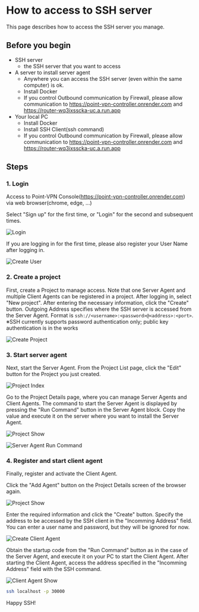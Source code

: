# How to access to SSH server

This page describes how to access the SSH server you manage.

## Before you begin

- SSH server
  - the SSH server that you want to access
- A server to install server agent
  - Anywhere you can access the SSH server (even within the same computer) is ok.
  - Install Docker
  - If you control Outbound communication by Firewall, please allow communication to https://point-vpn-controller.onrender.com and https://router-wq3ixsscka-uc.a.run.app
- Your local PC
  - Install Docker
  - Install SSH Client(ssh command)
  - If you control Outbound communication by Firewall, please allow communication to https://point-vpn-controller.onrender.com and https://router-wq3ixsscka-uc.a.run.app

## Steps

### 1. Login

Access to Point-VPN Console(https://point-vpn-controller.onrender.com) via web browser(chrome, edge, ...)

Select "Sign up" for the first time, or "Login" for the second and subsequent times.

![Login](./images/1_login.png)

If you are logging in for the first time, please also register your User Name after logging in.

![Create User](./images/2_user_create.png)

### 2. Create a project

First, create a Project to manage access.
Note that one Server Agent and multiple Client Agents can be registered in a project.
After logging in, select "New project".
After entering the necessary information, click the "Create" button.
Outgoing Address specifies where the SSH server is accessed from the Server Agent.
Format is `ssh://<username>:<password>@<address>:<port>`.
※SSH currently supports password authentication only; public key authentication is in the works

![Create Project](./images/3_create_project.png)

### 3. Start server agent

Next, start the Server Agent.
From the Project List page, click the "Edit" button for the Project you just created.

![Project Index](./images/4_project_index.png)

Go to the Project Details page, where you can manage Server Agents and Client Agents.
The command to start the Server Agent is displayed by pressing the "Run Command" button in the Server Agent block.
Copy the value and execute it on the server where you want to install the Server Agent.

![Project Show](./images/5_project_show.png)

![Server Agent Run Command](./images/6_run_command.png)

### 4. Register and start client agent

Finally, register and activate the Client Agent.

Click the "Add Agent" button on the Project Details screen of the browser again.

![Project Show](./images/7_project_show.png)

Enter the required information and click the "Create" button.
Specify the address to be accessed by the SSH client in the "Incomming Address" field.
You can enter a user name and password, but they will be ignored for now.

![Create Client Agent](./images/8_create_client_agent.png)

Obtain the startup code from the "Run Command" button as in the case of the Server Agent, and execute it on your PC to start the Client Agent.
After starting the Client Agent, access the address specified in the "Incomming Address" field with the SSH command.

![Client Agent Show](./images/9_client_agent_show.png)

```bash
ssh localhost -p 30000
```

Happy SSH!
